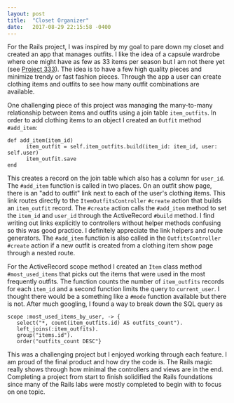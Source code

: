 ```yaml
---
layout: post
title:  "Closet Organizer"
date:   2017-08-29 22:15:58 -0400
---
```



For the Rails project, I was inspired by my goal to pare down my closet and created an app that manages outfits.  I like the idea of a capsule wardrobe where one might have as few as 33 items per season but I am not there yet (see [Project 333](https://bemorewithless.com/project-333/)).  The idea is to have a few high quality pieces and minimize trendy or fast fashion pieces.  Through the app a user can create clothing items and outfits to see how many outfit combinations are available.  

One challenging piece of this project was managing the many-to-many relationship between items and outfits using a join table `item_outfits`.  In order to add clothing items to an object I created an `Outfit` method `#add_item`:

```
def add_item(item_id)
	  item_outfit = self.item_outfits.build(item_id: item_id, user: self.user)
	  item_outfit.save		
end
```

This creates a record on the join table which also has a column for `user_id`.  The `#add_item` function is called in two places.  On an outfit show page, there is an "add to outfit" link next to each of the user's clothing items.  This link routes directly to the `ItemOutfitsController` `#create` action that builds an `item_outfit` record.  The `#create` action calls the `#add_item` method to set the `item_id` and `user_id` through the ActiveRecord `#build` method.  I find writing out links explicitly to controllers without helper methods confusing so this was good practice.  I definitely appreciate the link helpers and route generators.  The `#add_item` function is also called in the `OutfitsController` `#create` action if a new outfit is created from a clothing item show page through a nested route.  

For the ActiveRecord scope method I created an `Item` class method `#most_used_items` that picks out the items that were used in the most frequently outfits.  The function counts the number of `item_outfits` records for each `item_id` and a second function limits the query to `current_user`.  I thought there would be a something like a `#mode` function available but there is not.  After much googling, I found a way to break down the SQL query as 

```
scope :most_used_items_by_user, -> {
   select("*, count(item_outfits.id) AS outfits_count").
   left_joins(:item_outfits).
   group("items.id").
   order("outfits_count DESC"}
```

This was a challenging project but I enjoyed working through each feature.  I am proud of the final product and how dry the code is.  The Rails magic really shows through how minimal the controllers and views are in the end.  Completing a project from start to finish solidified the Rails foundations since many of the Rails labs were mostly completed to begin with to focus on one topic. 
